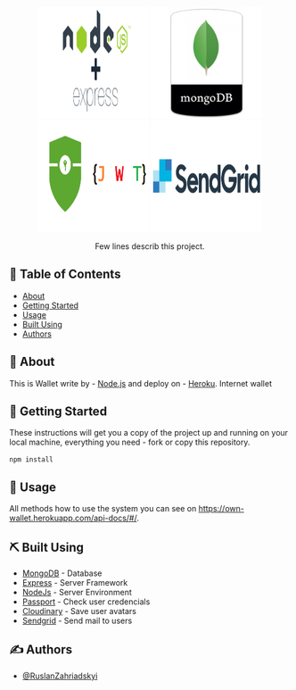 <p align="center">
 <img width=200px height=200px src="./node-express.png" alt="Project logo"></a>
 <img width=200px height=200px src="./mongodb.png" alt="Project logo"></a>
 <img width=200px height=200px src="./jwt.png" alt="Project logo"></a>
 <img width=200px height=200px src="./sendgrid.png" alt="Project logo"></a>
</p>

<p align="center"> Few lines describ this project.
    <br> 
</p>

## 📝 Table of Contents

- [About](#about)
- [Getting Started](#getting_started)
- [Usage](#usage)
- [Built Using](#built_using)
- [Authors](#authors)

## 🧐 About <a name = "about"></a>

This is Wallet write by - [Node.js](https://nodejs.org/) and deploy on - [Heroku](https://www.heroku.com).
Internet wallet

## 🏁 Getting Started <a name = "getting_started"></a>

These instructions will get you a copy of the project up and running on your local machine, everything you need - fork or copy this repository.

```
npm install

```

## 🎈 Usage <a name="usage"></a>

All methods how to use the system you can see on https://own-wallet.herokuapp.com/api-docs/#/.

## ⛏️ Built Using <a name = "built_using"></a>

- [MongoDB](https://www.mongodb.com/) - Database
- [Express](https://expressjs.com/) - Server Framework
- [NodeJs](https://nodejs.org/en/) - Server Environment
- [Passport](https://www.passportjs.org/) - Check user credencials
- [Cloudinary](https://cloudinary.com/) - Save user avatars
- [Sendgrid](https://sendgrid.com/) - Send mail to users

## ✍️ Authors <a name = "authors"></a>

- [@RuslanZahriadskyi](https://github.com/RuslanZahriadskyi)
